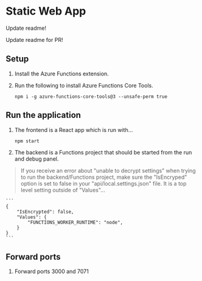 # Static Web App

Update readme!

Update readme for PR!

## Setup

1. Install the Azure Functions extension.

1. Run the following to install Azure Functions Core Tools.

    ```
    npm i -g azure-functions-core-tools@3 --unsafe-perm true
    ```

## Run the application

1. The frontend is a React app which is run with...

    ```
    npm start
    ```

1.  The backend is a Functions project that should be started from the run and debug panel.

> If you receive an error about "unable to decrypt settings" when trying to run the backend/Functions project, make sure the "IsEncryped" option is set to false in your "api/local.settings.json" file. It is a top level setting outside of "Values"...

    ```
    {
        "IsEncrypted": false,
        "Values": {
            "FUNCTIONS_WORKER_RUNTIME": "node",
        }
    }
    ```


## Forward ports

1. Forward ports 3000 and 7071
